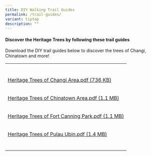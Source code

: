 ```yaml
---
title: DIY Walking Trail Guides
permalink: /trail-guides/
variant: tiptap
description: ""
---
```

<h4><strong>Discover the Heritage Trees by following these trail guides</strong></h4>
<p>Download the DIY trail guides below to discover the trees of Changi, Chinatown
and more!</p>
<table style="minWidth: 25px">
<colgroup>
<col>
</colgroup>
<tbody>
<tr>
<th rowspan="1" colspan="1">
<p></p>
</th>
</tr>
<tr>
<td rowspan="1" colspan="1">
<p><a href="https://go.gov.sg/heritagetrees-changi" rel="noopener nofollow" target="_blank">Heritage Trees of Changi Area.pdf (736 KB)</a>
</p>
</td>
</tr>
<tr>
<td rowspan="1" colspan="1">
<p><a href="https://go.gov.sg/heritagetrees-chinatown" rel="noopener nofollow" target="_blank">Heritage Trees of Chinatown Area.pdf (1.1 MB)</a>
</p>
</td>
</tr>
<tr>
<td rowspan="1" colspan="1">
<p><a href="https://go.gov.sg/heritagetrees-fcp" rel="noopener nofollow" target="_blank">Heritage Trees of Fort Canning Park.pdf (1.1 MB)</a>
</p>
</td>
</tr>
<tr>
<td rowspan="1" colspan="1">
<p><a href="https://go.gov.sg/heritagetrees-pu" rel="noopener nofollow" target="_blank">Heritage Trees of Pulau Ubin.pdf (1.4 MB)</a>
</p>
</td>
</tr>
<tr>
<td rowspan="1" colspan="1">
<p></p>
</td>
</tr>
</tbody>
</table>
<p></p>
<p></p>